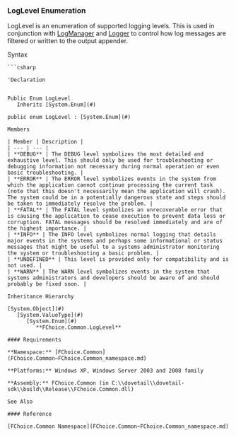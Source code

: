 ﻿### LogLevel Enumeration

LogLevel is an enumeration of supported logging levels. This is used in conjunction with [LogManager](FChoice.Common~FChoice.Common.LogManager.md) and [Logger](FChoice.Common~FChoice.Common.Logger.md) to control how log messages are filtered or written to the output appender.

Syntax

```vbnet
```csharp

'Declaration
 

Public Enum LogLevel 
   Inherits [System.Enum](#)

public enum LogLevel : [System.Enum](#) 

Members

| Member | Description |
| --- | --- |
| **DEBUG** | The DEBUG level symbolizes the most detailed and exhaustive level. This should only be used for troubleshooting or debugging information not necessary during normal operation or even basic troubleshooting. |
| **ERROR** | The ERROR level symbolizes events in the system from which the application cannot continue processing the current task (note that this doesn't necessarily mean the application will crash). The system could be in a potentially dangerous state and steps should be taken to immediately resolve the problem. |
| **FATAL** | The FATAL level symbolizes an unrecoverable error that is causing the application to cease execution to prevent data loss or corruption. FATAL messages should be resolved immediately and are of the highest importance. |
| **INFO** | The INFO level symbolizes normal logging that details major events in the systems and perhaps some informational or status messages that might be useful to a systems administrator monitoring the system or troubleshooting a basic problem. |
| **UNDEFINED** | This level is provided only for compatibility and is not used. |
| **WARN** | The WARN level symbolizes events in the system that systems administrators and developers should be aware of and should probably be fixed soon. |

Inheritance Hierarchy

[System.Object](#)  
   [System.ValueType](#)  
      [System.Enum](#)  
         **FChoice.Common.LogLevel**  

#### Requirements

**Namespace:** [FChoice.Common](FChoice.Common~FChoice.Common_namespace.md)

**Platforms:** Windows XP, Windows Server 2003 and 2008 family

**Assembly:** FChoice.Common (in C:\\dovetail\\dovetail-sdk\\build\\Release\\FChoice.Common.dll)

See Also

#### Reference

[FChoice.Common Namespace](FChoice.Common~FChoice.Common_namespace.md)